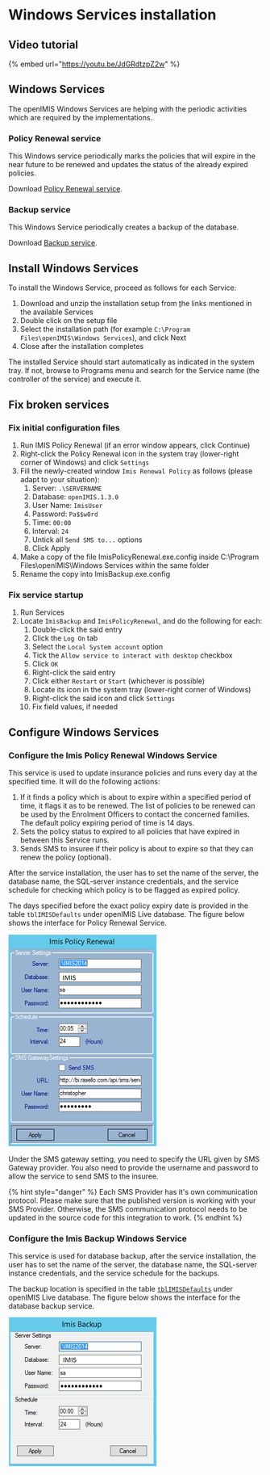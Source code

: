 # Windows Services installation

## Video tutorial

{% embed url="https://youtu.be/JdGRdtzpZ2w" %}

## Windows Services 

The openIMIS Windows Services are helping with the periodic activities which are required by the implementations. 

### Policy Renewal service

This Windows service periodically marks the policies that will expire in the near future to be renewed and updates the status of the already expired policies. 

Download [Policy Renewal service](https://github.com/openimis/policy_renewal_service_vb/releases/latest).

### Backup service 

This Windows Service periodically creates a backup of the database.

Download [Backup service](https://github.com/openimis/imis_backup_service_vb/releases/latest). 

## Install Windows Services

To install the Windows Service, proceed as follows for each Service:

1. Download and unzip the installation setup from [t](https://github.com/openimis/policy_renewal_service_vb/releases/latest)he links mentioned in the available Services
2. Double click on the setup file
3. Select the installation path \(for example `C:\Program Files\openIMIS\Windows Services`\), and click Next
4. Close after the installation completes

The installed Service should start automatically as indicated in the system tray. If not, browse to Programs menu and search for the Service name \(the controller of the service\) and execute it.

## Fix broken services 

### Fix initial configuration files

1. Run IMIS Policy Renewal \(if an error window appears, click Continue\)
2. Right-click the Policy Renewal icon in the system tray \(lower-right corner of Windows\) and click `Settings`
3. Fill the newly-created window `Imis Renewal Policy` as follows \(please adapt to your situation\):
   1. Server: `.\SERVERNAME`
   2. Database: `openIMIS.1.3.0` 
   3. User Name: `ImisUser`
   4. Password: `Pa$$w0rd`
   5. Time: `00:00`
   6. Interval: `24`
   7. Untick all `Send SMS to...` options
   8. Click Apply
4. Make a copy of the file ImisPolicyRenewal.exe.config inside C:\Program Files\openIMIS\Windows Services within the same folder
5. Rename the copy into ImisBackup.exe.config

### Fix service startup

1. Run Services
2. Locate `ImisBackup` and `ImisPolicyRenewal`, and do the following for each:
   1. Double-click the said entry
   2. Click the `Log On` tab
   3. Select the `Local System account` option
   4. Tick the `Allow service to interact with desktop` checkbox
   5. Click `OK`
   6. Right-click the said entry
   7. Click either `Restart` or `Start` \(whichever is possible\)
   8. Locate its icon in the system tray \(lower-right corner of Windows\)
   9. Right-click the said icon and click `Settings`
   10. Fix field values, if needed

## Configure Windows Services

### Configure the Imis Policy Renewal Windows Service

This service is used to update insurance policies and runs every day at the specified time. It will do the following actions:

1. If it finds a policy which is about to expire within a specified period of time, it flags it as to be renewed. The list of policies to be renewed can be used by the Enrolment Officers to contact the concerned families. The default policy expiring period of time is 14 days.
2. Sets the policy status to expired to all policies that have expired in between this Service runs.
3. Sends SMS to insuree if their policy is about to expire so that they can renew the policy \(optional\).

After the service installation, the user has to set the name of the server, the database name, the SQL-server instance credentials, and the service schedule for checking which policy is to be flagged as expired policy.

The days specified before the exact policy expiry date is provided in the table `tblIMISDefaults` under openIMIS Live database. The figure below shows the interface for Policy Renewal Service.

![](../.gitbook/assets/image%20%283%29.png)

Under the SMS gateway setting, you need to specify the URL given by SMS Gateway provider. You also need to provide the username and password to allow the service to send SMS to the insuree. 

{% hint style="danger" %}
Each SMS Provider has it's own communication protocol. Please make sure that the published version is working with your SMS Provider. Otherwise, the SMS communication protocol needs to be updated in the source code for this integration to work.
{% endhint %}

### Configure the Imis Backup Windows Service

This service is used for database backup, after the service installation, the user has to set the name of the server, the database name, the SQL-server instance credentials, and the service schedule for the backups.

The backup location is specified in the table [`tblIMISDefaults`](https://openimis.atlassian.net/wiki/spaces/OP/pages/907018332/WA4.3+IMIS+default+configuration) under openIMIS Live database. The figure below shows the interface for the database backup service.

![](../.gitbook/assets/image%20%282%29.png)

